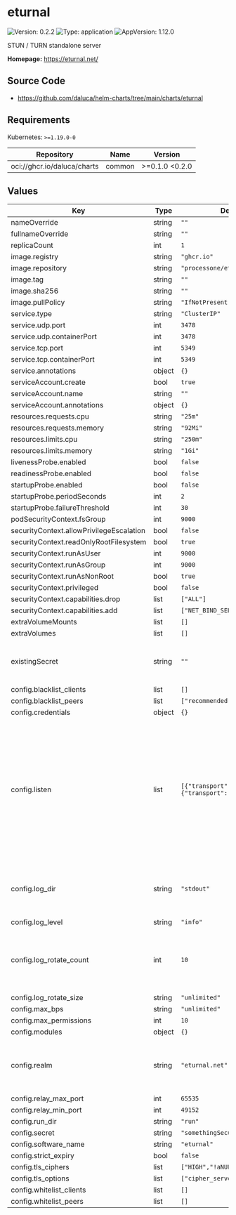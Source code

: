 # eturnal

![Version: 0.2.2](https://img.shields.io/badge/Version-0.2.2-informational?style=flat-square) ![Type: application](https://img.shields.io/badge/Type-application-informational?style=flat-square) ![AppVersion: 1.12.0](https://img.shields.io/badge/AppVersion-1.12.0-informational?style=flat-square)

STUN / TURN standalone server

**Homepage:** <https://eturnal.net/>

## Source Code

* <https://github.com/daluca/helm-charts/tree/main/charts/eturnal>

## Requirements

Kubernetes: `>=1.19.0-0`

| Repository | Name | Version |
|------------|------|---------|
| oci://ghcr.io/daluca/charts | common | >=0.1.0 <0.2.0 |

## Values

| Key | Type | Default | Description |
|-----|------|---------|-------------|
| nameOverride | string | `""` |  |
| fullnameOverride | string | `""` |  |
| replicaCount | int | `1` |  |
| image.registry | string | `"ghcr.io"` |  |
| image.repository | string | `"processone/eturnal"` |  |
| image.tag | string | `""` |  |
| image.sha256 | string | `""` |  |
| image.pullPolicy | string | `"IfNotPresent"` |  |
| service.type | string | `"ClusterIP"` |  |
| service.udp.port | int | `3478` |  |
| service.udp.containerPort | int | `3478` |  |
| service.tcp.port | int | `5349` |  |
| service.tcp.containerPort | int | `5349` |  |
| service.annotations | object | `{}` |  |
| serviceAccount.create | bool | `true` |  |
| serviceAccount.name | string | `""` |  |
| serviceAccount.annotations | object | `{}` |  |
| resources.requests.cpu | string | `"25m"` |  |
| resources.requests.memory | string | `"92Mi"` |  |
| resources.limits.cpu | string | `"250m"` |  |
| resources.limits.memory | string | `"1Gi"` |  |
| livenessProbe.enabled | bool | `false` |  |
| readinessProbe.enabled | bool | `false` |  |
| startupProbe.enabled | bool | `false` |  |
| startupProbe.periodSeconds | int | `2` |  |
| startupProbe.failureThreshold | int | `30` |  |
| podSecurityContext.fsGroup | int | `9000` |  |
| securityContext.allowPrivilegeEscalation | bool | `false` |  |
| securityContext.readOnlyRootFilesystem | bool | `true` |  |
| securityContext.runAsUser | int | `9000` |  |
| securityContext.runAsGroup | int | `9000` |  |
| securityContext.runAsNonRoot | bool | `true` |  |
| securityContext.privileged | bool | `false` |  |
| securityContext.capabilities.drop | list | `["ALL"]` | "" |
| securityContext.capabilities.add | list | `["NET_BIND_SERVICE"]` | "" |
| extraVolumeMounts | list | `[]` |  |
| extraVolumes | list | `[]` |  |
| existingSecret | string | `""` | Name of a secret with a key containing `shared-secret` |
| config.blacklist_clients | list | `[]` |  |
| config.blacklist_peers | list | `["recommended"]` | "" |
| config.credentials | object | `{}` |  |
| config.listen | list | `[{"transport":"udp"},{"transport":"tcp"}]` | two transport options can be set at any given time udp and either tcp, tls or auto tcp is unencripted tcp tls is encrypted tcp auto allows for both encrypted and unencrypted tcp traffic |
| config.log_dir | string | `"stdout"` | stdout make more sense as a default in containers : eturnal default (log) |
| config.log_level | string | `"info"` |  |
| config.log_rotate_count | int | `10` | Ignored by default due to being ignored when config.log_dir is set to 'stdout' |
| config.log_rotate_size | string | `"unlimited"` |  |
| config.max_bps | string | `"unlimited"` |  |
| config.max_permissions | int | `10` |  |
| config.modules | object | `{}` |  |
| config.realm | string | `"eturnal.net"` | This option is virtually meaningless due to shared secret authentication |
| config.relay_max_port | int | `65535` |  |
| config.relay_min_port | int | `49152` |  |
| config.run_dir | string | `"run"` |  |
| config.secret | string | `"somethingSecureIPromise"` |  |
| config.software_name | string | `"eturnal"` |  |
| config.strict_expiry | bool | `false` |  |
| config.tls_ciphers | list | `["HIGH","!aNULL","@STRENGTH"]` | "" |
| config.tls_options | list | `["cipher_server_preference"]` | "" |
| config.whitelist_clients | list | `[]` |  |
| config.whitelist_peers | list | `[]` |  |
